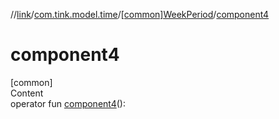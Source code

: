 //[link](../../index.md)/[com.tink.model.time](../index.md)/[[common]WeekPeriod](index.md)/[component4](component4.md)



# component4  
[common]  
Content  
operator fun [component4](component4.md)(): <ERROR CLASS>  



